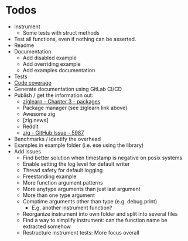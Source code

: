 # Todos

* Instrument
  * Some tests with struct methods
* Test all functions, even if nothing can be asserted.
* Readme
* Documentation
  * Add disabled example
  * Add overriding example
  * Add examples documentation
* Tests
* [Code coverage](https://zig.news/squeek502/code-coverage-for-zig-1dk1)
* Generate documentation using GitLab CI/CD
* Publish / get the information out:
  * [ziglearn - Chapter 3 - packages](https://ziglearn.org/chapter-3/#packages)
  * Package manager (see ziglearn link above)
  * Awesome zig
  * [zig.news]
  * Reddit
  * [zig - GitHub Issue - 5987](https://github.com/ziglang/zig/issues/5987)
* Benchmarks / identify the overhead
* Examples in example folder (i.e. exe using the library)
* Add issues
  * Find better solution when timestamp is negative on posix systems
  * Enable setting the log level for default writer
  * Thread safety for default logging
  * Freestanding example
  * More function argument patterns
  * More anytype arguments than just last argument
  * More than one type argument
  * Comptime arguments other than type (e.g. debug.print)
    * E.g. another instrument function?
  * Reorganize instrument into own folder and split into several files
  * Find a way to simplify instrument: can the function name be extracted somehow
  * Restructure instrument tests: More focus overall
